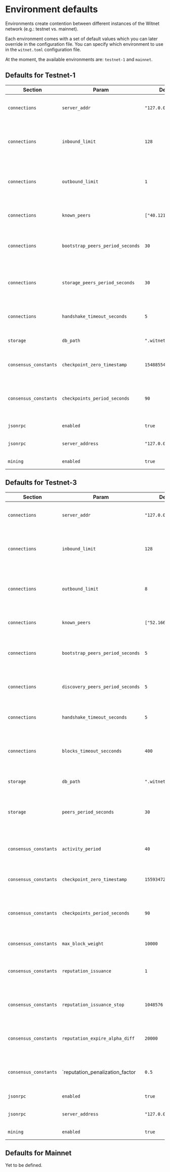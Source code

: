 # Environment defaults

Environments create contention between different instances of the Witnet network (e.g.: testnet vs. mainnet).

Each environment comes with a set of default values which you can later override in the configuration file. You can specify which environment to use in the `witnet.toml` configuration file.

At the moment, the available environments are: `testnet-1` and `mainnet`.

## Defaults for Testnet-1

| Section               | Param                            | Default Value              | Description                                                         |
|-----------------------|----------------------------------|----------------------------|---------------------------------------------------------------------|
| `connections`         | `server_addr`                    | `"127.0.0.1:21337"`        | Server socket address to which it should bind to                    |
| `connections`         | `inbound_limit`                  | `128`                      | Maximum number of concurrent connections the server should accept   |
| `connections`         | `outbound_limit`                 | `1`                        | Maximum number of opened connections to other peers this node has   |
| `connections`         | `known_peers`                    | `["40.121.131.135:21337"]` | Other peer addresses this node knows about at start                 |
| `connections`         | `bootstrap_peers_period_seconds` | `30`                       | Period of the outbound peer bootstrapping process (in seconds)      |
| `connections`         | `storage_peers_period_seconds`   | `30`                       | Period of the known peers backup into storage process (in seconds)  |
| `connections`         | `handshake_timeout_seconds`      | `5`                        | Timeout for the handshake process (in seconds)                      |
| `storage`             | `db_path`                        | `".witnet-rust-testnet-1"` | Directory containing the database files                             |
| `consensus_constants` | `checkpoint_zero_timestamp`      | `1548855420`               | Timestamp at checkpoint 0 (the start of epoch 0)                    |
| `consensus_constants` | `checkpoints_period_seconds`     | `90`                       | Seconds between the start of an epoch and the start of the next one |
| `jsonrpc`             | `enabled`                        | `true`                     | Enable JSON-RPC server                                              |
| `jsonrpc`             | `server_address`                 | `"127.0.0.1:21338"`        | JSON-RPC server socket address                                      |
| `mining`              | `enabled`                        | `true`                     | Enable MiningManager                                                |

## Defaults for Testnet-3

| Section               | Param                            | Default Value              | Description                                                         |
|-----------------------|----------------------------------|----------------------------|---------------------------------------------------------------------|
| `connections`         | `server_addr`                    | `"127.0.0.1:21337"`        | Server socket address to which it should bind to                    |
| `connections`         | `inbound_limit`                  | `128`                      | Maximum number of concurrent connections the server should accept   |
| `connections`         | `outbound_limit`                 | `8`                        | Maximum number of opened connections to other peers this node has   |
| `connections`         | `known_peers`                    | `["52.166.178.145:21337"]` | Other peer addresses this node knows about at start                 |
| `connections`         | `bootstrap_peers_period_seconds` | `5`                        | Period of the outbound peer bootstrapping process (in seconds)      |
| `connections`         | `discovery_peers_period_seconds` | `5`                        | Period of the outbound peer discovery process (in seconds)          |
| `connections`         | `handshake_timeout_seconds`      | `5`                        | Timeout for the handshake process (in seconds)                      |
| `connections`         | `blocks_timeout_secconds`        | `400`                      | Number of seconds before giving up waiting for requested blocks     |
| `storage`             | `db_path`                        | `".witnet-rust-testnet-3"` | Directory containing the database files                             |
| `storage`             | `peers_period_seconds`           | `30`                       | Period of the known peers backup into storage process (in seconds)  |
| `consensus_constants` | `activity_period`                | `40`                       | Number of recent epochs to comput for witness activity metric	      |
| `consensus_constants` | `checkpoint_zero_timestamp`      | `1559347200`               | Timestamp at checkpoint 0 (the start of epoch 0)                    |
| `consensus_constants` | `checkpoints_period_seconds`     | `90`                       | Seconds between the start of an epoch and the start of the next one |
| `consensus_constants` | `max_block_weight`               | `10000`                    | Maximum size for each block in the chain                            |
| `consensus_constants` | `reputation_issuance`            | `1`                        | How many reputation points to issue per each witnessing act         |
| `consensus_constants` | `reputation_issuance_stop`       | `1048576`                  | Number of witnessing acts before reputation issuance halts          |
| `consensus_constants` | `reputation_expire_alpha_diff`   | `20000`                    | Number of witnessing acts before a reputation point expires         |
| `consensus_constants` | `reputation_penalization_factor  | `0.5`                      | Fraction of reputation lost by witnesses being out of consensus     |
| `jsonrpc`             | `enabled`                        | `true`                     | Enable JSON-RPC server                                              |
| `jsonrpc`             | `server_address`                 | `"127.0.0.1:21338"`        | JSON-RPC server socket address                                      |
| `mining`              | `enabled`                        | `true`                     | Enable MiningManager                                                |

## Defaults for Mainnet

Yet to be defined.
